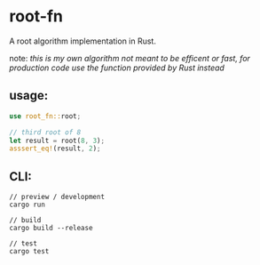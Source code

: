 # root-fn

A root algorithm implementation in Rust.

note: _this is my own algorithm not meant to be efficent or fast, for production code use the function provided by Rust instead_

## usage:

```rust
use root_fn::root;

// third root of 8
let result = root(8, 3);
asssert_eq!(result, 2);
```

## CLI:

```console
// preview / development
cargo run

// build
cargo build --release

// test
cargo test
```
